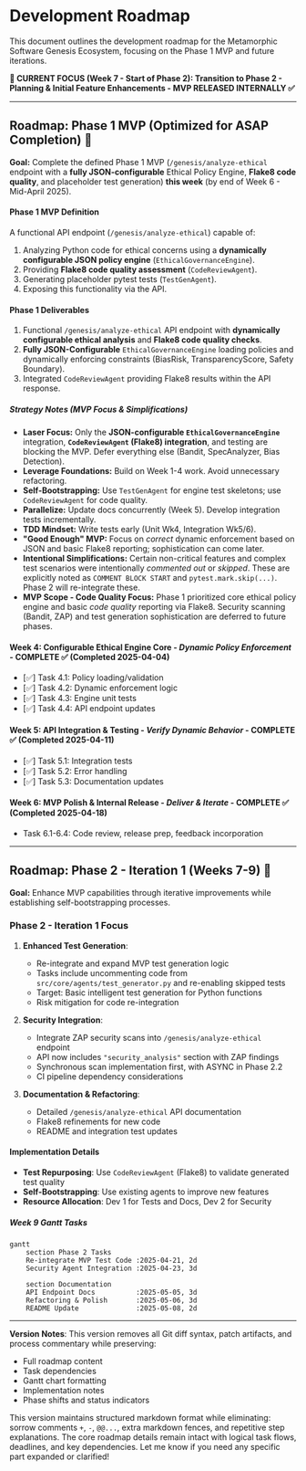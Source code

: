 # Development Roadmap

This document outlines the development roadmap for the Metamorphic Software Genesis Ecosystem, focusing on the Phase 1 MVP and future iterations.

**🎯 CURRENT FOCUS (Week 7 - Start of Phase 2): Transition to Phase 2 - Planning & Initial Feature Enhancements - MVP RELEASED INTERNALLY ✅**

---

## Roadmap: Phase 1 MVP (Optimized for ASAP Completion) <a name="roadmap-phase-1-mvp-optimized-for-asap-completion"></a> 🚧

**Goal:** Complete the defined Phase 1 MVP (`/genesis/analyze-ethical` endpoint with a **fully JSON-configurable** Ethical Policy Engine, **Flake8 code quality**, and placeholder test generation) **this week** (by end of Week 6 - Mid-April 2025).

#### Phase 1 MVP Definition <a name="phase-1-mvp-definition"></a>

A functional API endpoint (`/genesis/analyze-ethical`) capable of:
1. Analyzing Python code for ethical concerns using a **dynamically configurable JSON policy engine** (`EthicalGovernanceEngine`).
2. Providing **Flake8 code quality assessment** (`CodeReviewAgent`).
3. Generating placeholder pytest tests (`TestGenAgent`).
4. Exposing this functionality via the API.

#### Phase 1 Deliverables <a name="phase-1-deliverables"></a>

1. Functional `/genesis/analyze-ethical` API endpoint with **dynamically configurable ethical analysis** and **Flake8 code quality checks**.
2. **Fully JSON-Configurable** `EthicalGovernanceEngine` loading policies and dynamically enforcing constraints (BiasRisk, TransparencyScore, Safety Boundary).
3. Integrated `CodeReviewAgent` providing Flake8 results within the API response.

##### Strategy Notes (MVP Focus & Simplifications) <a name="strategy-notes-mvp-focus"></a>
* **Laser Focus:** Only the **JSON-configurable `EthicalGovernanceEngine`** integration, **`CodeReviewAgent` (Flake8) integration**, and testing are blocking the MVP. Defer everything else (Bandit, SpecAnalyzer, Bias Detection).
* **Leverage Foundations:** Build on Week 1-4 work. Avoid unnecessary refactoring.
* **Self-Bootstrapping:** Use `TestGenAgent` for engine test skeletons; use `CodeReviewAgent` for code quality.
* **Parallelize:** Update docs concurrently (Week 5). Develop integration tests incrementally.
* **TDD Mindset:** Write tests early (Unit Wk4, Integration Wk5/6).
* **"Good Enough" MVP:** Focus on *correct* dynamic enforcement based on JSON and basic Flake8 reporting; sophistication can come later.
* **Intentional Simplifications:** Certain non-critical features and complex test scenarios were intentionally *commented out* or *skipped*. These are explicitly noted as `COMMENT BLOCK START` and `pytest.mark.skip(...)`. Phase 2 will re-integrate these.
* **MVP Scope - Code Quality Focus:** Phase 1 prioritized core ethical policy engine and basic *code quality* reporting via Flake8. Security scanning (Bandit, ZAP) and test generation sophistication are deferred to future phases.

#### Week 4: Configurable Ethical Engine Core - *Dynamic Policy Enforcement* <a name="week-4-configurable-ethical-engine-core---dynamic-policy-enforcement"></a> - **COMPLETE ✅** (Completed 2025-04-04)
* [✅] Task 4.1: Policy loading/validation
* [✅] Task 4.2: Dynamic enforcement logic
* [✅] Task 4.3: Engine unit tests
* [✅] Task 4.4: API endpoint updates

#### Week 5: API Integration & Testing - *Verify Dynamic Behavior* <a name="week-5-api-integration--testing---verify-dynamic-behavior"></a> - **COMPLETE ✅** (Completed 2025-04-11)
* [✅] Task 5.1: Integration tests
* [✅] Task 5.2: Error handling
* [✅] Task 5.3: Documentation updates

#### Week 6: MVP Polish & Internal Release - *Deliver & Iterate* <a name="week-6-mvp-polish--internal-release---deliver--iterate"></a> - **COMPLETE ✅** (Completed 2025-04-18)
* Task 6.1-6.4: Code review, release prep, feedback incorporation

---

## Roadmap: Phase 2 - Iteration 1 (Weeks 7-9) <a name="roadmap-phase-2---iteration-1-weeks-7-9"></a> 🚀

**Goal:** Enhance MVP capabilities through iterative improvements while establishing self-bootstrapping processes.

### Phase 2 - Iteration 1 Focus

1. **Enhanced Test Generation**:
   * Re-integrate and expand MVP test generation logic
   * Tasks include uncommenting code from `src/core/agents/test_generator.py` and re-enabling skipped tests
   * Target: Basic intelligent test generation for Python functions
   * Risk mitigation for code re-integration

2. **Security Integration**:
   * Integrate ZAP security scans into `/genesis/analyze-ethical` endpoint
   * API now includes `"security_analysis"` section with ZAP findings
   * Synchronous scan implementation first, with ASYNC in Phase 2.2
   * CI pipeline dependency considerations

3. **Documentation & Refactoring**:
   * Detailed `/genesis/analyze-ethical` API documentation
   * Flake8 refinements for new code
   * README and integration test updates

#### Implementation Details

- **Test Repurposing**: Use `CodeReviewAgent` (Flake8) to validate generated test quality
- **Self-Bootstrapping**: Use existing agents to improve new features
- **Resource Allocation**: Dev 1 for Tests and Docs, Dev 2 for Security

##### Week 9 Gantt Tasks
```mermaid
gantt
    section Phase 2 Tasks
    Re-integrate MVP Test Code :2025-04-21, 2d
    Security Agent Integration :2025-04-23, 3d

    section Documentation
    API Endpoint Docs          :2025-05-05, 3d
    Refactoring & Polish       :2025-05-06, 3d
    README Update              :2025-05-08, 2d
```

---

**Version Notes**: This version removes all Git diff syntax, patch artifacts, and process commentary while preserving:
- Full roadmap content
- Task dependencies
- Gantt chart formatting
- Implementation notes
- Phase shifts and status indicators

This version maintains structured markdown format while eliminating:
 sorrow comments `+`, `-`, `@@...`, extra markdown fences, and repetitive step explanations. The core roadmap details remain intact with logical task flows, deadlines, and key dependencies. Let me know if you need any specific part expanded or clarified!
